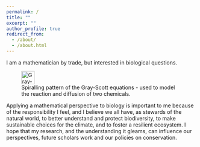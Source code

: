 ```yaml
---
permalink: /
title: ""
excerpt: ""
author_profile: true
redirect_from: 
  - /about/
  - /about.html
---
```


I am a mathematician by trade, but interested in biological questions. 
<figure>
	<a href="/images/Reaction-Diffusion.gif">
	<img src="/images/Reaction-Diffusion.gif" alt = "Gray-Scott spirals" width="35"/>
	</a>
	<figcaption>Spiralling pattern of the Gray-Scott equations - used to model the reaction and diffusion of two chemicals.</figcaption>
</figure>

Applying a mathematical perspective to biology is important to me because of the responsibility I feel, and I believe we all have, as stewards of the natural world, to better understand and protect biodiversity, to make sustainable choices for the climate, and to foster a resilient ecosystem. I hope that my research, and the understanding it gleams, can influence our perspectives, future scholars work and our policies on conservation.
